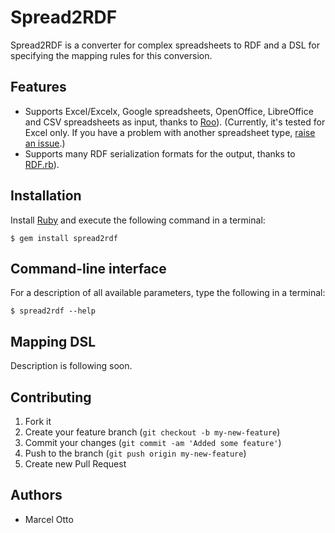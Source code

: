 # Spread2RDF

Spread2RDF is a converter for complex spreadsheets to RDF and a DSL for
specifying the mapping rules for this conversion.

## Features

* Supports Excel/Excelx, Google spreadsheets, OpenOffice, LibreOffice and CSV
  spreadsheets as input, thanks to [Roo](https://github.com/Empact/roo)).
  (Currently, it's tested for Excel only.
  If you have a problem with another spreadsheet type,
  [raise an issue](https://github.com/marcelotto/spread2rdf/issues).)
* Supports many RDF serialization formats for the output, thanks to
  [RDF.rb](https://github.com/ruby-rdf/rdf)).

## Installation

Install [Ruby](http://www.ruby-lang.org/) and execute the following command
in a terminal:

    $ gem install spread2rdf

## Command-line interface

For a description of all available parameters, type the following in a terminal:

    $ spread2rdf --help

## Mapping DSL

Description is following soon.

## Contributing

1. Fork it
2. Create your feature branch (`git checkout -b my-new-feature`)
3. Commit your changes (`git commit -am 'Added some feature'`)
4. Push to the branch (`git push origin my-new-feature`)
5. Create new Pull Request


## Authors

* Marcel Otto
